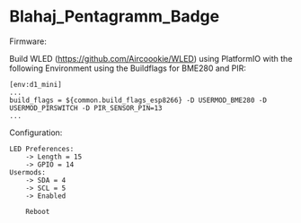 # Blahaj_Pentagramm_Badge

Firmware:

Build WLED (https://github.com/Aircoookie/WLED) using PlatformIO with the following Environment using the Buildflags for BME280 and PIR:

```
[env:d1_mini]
...
build_flags = ${common.build_flags_esp8266} -D USERMOD_BME280 -D USERMOD_PIRSWITCH -D PIR_SENSOR_PIN=13
...
```

Configuration:
```
LED Preferences: 
    -> Length = 15
    -> GPIO = 14
Usermods:
    -> SDA = 4
    -> SCL = 5
    -> Enabled

    Reboot
```
